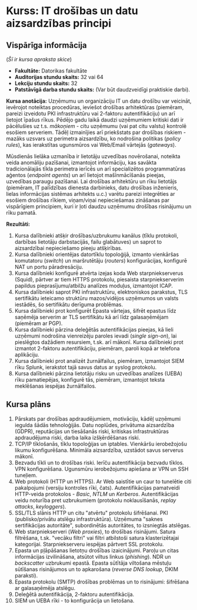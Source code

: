 # Kurss: IT drošības un datu aizsardzības principi

## Vispārīga informācija

(*Šī ir kursa apraksta skice*) 

* **Fakultāte:** Datorikas fakultāte
* **Auditorijas stundu skaits:** 32 vai 64
* **Lekciju stundu skaits:** 32
* **Patstāvīgā darba stundu skaits:** (Var būt daudzveidīgi praktiskie darbi).

**Kursa anotācija:** Uzņēmumu un organizāciju IT un datu drošību var veicināt, ievērojot 
noteiktas procedūras, ieviešot drošības arhitektūras (piemēram, pareizi izveidotu 
PKI infrastruktūru vai 2-faktoru autentifikāciju) un arī lietojot īpašus rīkus. 
Pēdējo gadu laikā daudzi uzņēmumiem kritiski dati ir pācēlušies uz t.s. *mākoņiem* - 
citu uzņēmumu (vai pat citu valstu) kontrolē esošiem serveriem. Tādēļ izmainījies
arī priekšstats par drošības riskiem - mazāks uzsvars uz perimetra aizsardzību, ko nodrošina
politikas (*policy rules*), kas ierakstītas ugunsmūros vai 
Web/Email vārtejās (*gateways*). 

Mūsdienās lielāka uzmanība 
ir lietotāju uzvedības novērošanai, noteikta veida anomāliju pazīšanai, izmantojot informāciju, kas 
savākta tradicionālajās tīkla perimetra ierīcēs un arī specializētos programmatūras aģentos 
(*endpoint agents*) un arī lietojot mašīnmācīšanās pieejas, uzvedības paraugu pazīšanai.
Lai drošības arhitektūru un rīku lietotājs (piemēram, IT palīdzības dienesta darbinieks, 
datu drošības inženieris, lielas informācijas sistēmas arhitekts u.c.) varētu pareizi 
integrēties ar esošiem drošības rīkiem, viņam/viņai nepieciešamas zināšanas par vispārīgiem principiem, 
kuri ir ļoti daudzu uzņēmumu drošības risinājumu un rīku pamatā. 

**Rezultāti:** 

1. Kursa dalībnieki atšķir drošības/uzbrukumu kanālus (tīklu protokoli, 
darbības lietotāju darbstacijās, failu glabātuves) un saprot to aizsardzībai nepieciešamo 
pieeju atšķirības.
2. Kursa dalībnieki orientējas datortīklu topoloģijā, izmanto vienkāršas komutatoru (*switch*) un
maršrutētāju (*routers*) konfigurācijas, konfigurē NAT un portu pāradresāciju. 
3. Kursa dalībnieki konfigurē atvērta izejas koda Web starpniekserverus (Squid), pārtver ar
tiem HTTPS protokolu, piesaista starpniekserverim papildus pieprasījumu/atbilžu 
analīzes moduļus, izmantojot ICAP. 
4. Kursa dalībnieki saprot PKI infrastruktūru, elektroniskos parakstus, TLS sertifikātu 
ieteicamo struktūru mazos/vidējos uzņēmumos un valsts iestādēs, šo sertifikātu derīguma problēmas.
5. Kursa dalībnieki prot konfigurēt Epasta vārtejas, šifrēt epastus līdz saņēmēja serverim ar 
TLS sertifikātu kā arī līdz galasaņēmējam (piemēram ar PGP). 
6. Kursa dalībnieki pārzina deleģētās autentifikācijas pieejas, kā lieli uzņēmumi 
nodrošina vienreizēju paroles ievadi (*single sign-on*), lai pieslēgtos dažādiem resursiem, t.sk. 
arī mākonī. Kursa dalībnieki prot izmantot 2-faktoru autentifikāciju, piemēram, paroli kopā
ar telefona aplikāciju.
7. Kursa dalībnieki prot analizēt žurnālfailus, piemēram, izmantojot SIEM rīku Splunk, ierakstot
tajā savus datus ar syslog protokolu.
8. Kursa dalībnieki pārzina lietotāju risku un uzvedības analīzes (UEBA) rīku pamatiepējas, 
konfigurē tās, piemēram, izmantojot teksta meklēšanas iespējas žurnālfailos.

## Kursa plāns

1. Pārskats par drošības apdraudējumiem, motivāciju, kādēļ uzņēmumi iegulda šādās tehnoloģijās. 
Datu noplūdes, privātuma aizsardzība (GDPR), reputācijas un tiesāšanās riski, kritiskas infrastruktūras
apdraudējuma riski, darba laika izšķērdēšanas riski.
2. TCP/IP tīklošanās, tīklu topoloģijas un iptables. Vienkāršu ierobežojošu likumu konfigurēšana.
Minimāla aizsardzība, uzstādot savus serverus mākonī.
3. Bezvadu tīkli un to drošības riski. Ierīču autentifikācija bezvadu tīklos. 
VPN konfigurēšana. Ugunsmūru ierobežojumu apiešana ar VPN un SSH tuneļiem. 
4. Web protokoli (HTTP un HTTPS). Ar Web saistītie un caur to tunelētie citi pakalpojumi 
(versiju kontroles rīki, čats). Autentifikācijas pamatveidi HTTP-veida protokolos - *Basic*, *NTLM* un *Kerberos*. 
Autentifikācijas veidu noturība pret uzbrukumiem (protokolu noklausīšanās, *replay attacks*, 
*keyloggers*). 
5. SSL/TLS slānis HTTP un citu "atvērtu" protokolu šifrēšanai. PKI (publisko/privātu atslēgu 
infrastruktūra). Uzņēmuma "saknes sertifikācijas autoritāte", subordinētās autoritātes, 
to izsniegtās atslēgas. 
6. Web starpniekserveri (*Web proxies*), to drošības risinājumi. Satura filtrēšana, t.sk. "vecāku filtri"
vai filtri atbilstoši satura klasterizētajai kategorijai. Starpniekserveru iespējas pārtvert 
SSL protokolu.
7. Epasta un pļāpāšanas lietotņu drošības izaicinājumi. Paroļu un citas informācijas izvilināšana, atsūtot 
viltus linkus (*phishing*). NDR un *backscatter* uzbrukumi epastā. Epasta sūtītāja viltošana 
mēstuļu sūtīšanas risinājumos un to apkarošana (*reverse DNS lookup*, DKIM paraksti). 
8. Epasta protokolu (SMTP) drošības problēmas un to risinājumi: šifrēšana ar galasaņēmēja atslēgu. 
9. Deleģētā autentifikācija, 2-faktoru autentifikācija. 
10. SIEM un UEBA rīki - to konfigurācija un lietošana.



